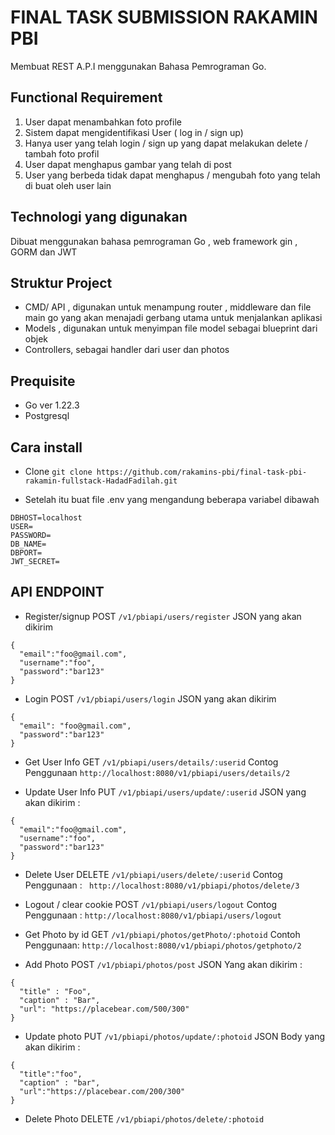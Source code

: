 # FINAL TASK SUBMISSION RAKAMIN PBI 

Membuat REST A.P.I menggunakan Bahasa Pemrograman Go. 

## Functional Requirement 
1. User dapat menambahkan foto profile
2. Sistem dapat mengidentifikasi User ( log in / sign up)
3. Hanya user yang telah login / sign up yang dapat melakukan
delete / tambah foto profil
4. User dapat menghapus gambar yang telah di post
5. User yang berbeda tidak dapat menghapus / mengubah foto yang
telah di buat oleh user lain 

## Technologi yang digunakan 
Dibuat menggunakan bahasa pemrograman Go , web framework gin , GORM dan JWT

## Struktur Project 
- CMD/ API , digunakan untuk menampung router , middleware dan file main go yang akan menajadi gerbang utama untuk menjalankan aplikasi
- Models , digunakan untuk menyimpan file model sebagai blueprint dari objek
- Controllers, sebagai handler dari user dan photos

## Prequisite 
- Go ver 1.22.3
- Postgresql

 ## Cara install
 - Clone 
``` git clone https://github.com/rakamins-pbi/final-task-pbi-rakamin-fullstack-HadadFadilah.git ```

- Setelah itu buat file .env yang mengandung beberapa variabel dibawah 
``` 
DBHOST=localhost
USER=
PASSWORD=
DB_NAME=
DBPORT=
JWT_SECRET= 
```

## API ENDPOINT
- Register/signup 
POST ```/v1/pbiapi/users/register```
JSON yang akan dikirim
```
{
  "email":"foo@gmail.com",
  "username":"foo",
  "password":"bar123"
}
```

- Login
POST ```/v1/pbiapi/users/login```
JSON yang akan dikirim
```
{
  "email": "foo@gmail.com",
  "password":"bar123"
}
```

- Get User Info
GET ```/v1/pbiapi/users/details/:userid```
Contog Penggunaan
```http://localhost:8080/v1/pbiapi/users/details/2```

- Update User Info
PUT  ```/v1/pbiapi/users/update/:userid```
JSON yang akan dikirim :
```
{
  "email":"foo@gmail.com",
  "username":"foo",
  "password":"bar123"
}
```
- Delete User
DELETE  ```/v1/pbiapi/users/delete/:userid```
Contog Penggunaan : 
``` http://localhost:8080/v1/pbiapi/photos/delete/3```

- Logout / clear cookie
POST  ```/v1/pbiapi/users/logout```
Contog Penggunaan : 
```http://localhost:8080/v1/pbiapi/users/logout```

-  Get Photo by id
GET ```/v1/pbiapi/photos/getPhoto/:photoid```
Contoh Penggunaan:
```http://localhost:8080/v1/pbiapi/photos/getphoto/2```

- Add Photo
POST ```/v1/pbiapi/photos/post```
JSON Yang akan dikirim :
```
{
  "title" : "Foo",
  "caption" : "Bar",
  "url": "https://placebear.com/500/300"
}
```


-   Update photo
PUT ```/v1/pbiapi/photos/update/:photoid```
JSON Body yang akan dikirim :
```
{
  "title":"foo",
  "caption" : "bar",
  "url":"https://placebear.com/200/300"
}
```

-   Delete Photo
DELETE ```/v1/pbiapi/photos/delete/:photoid```
